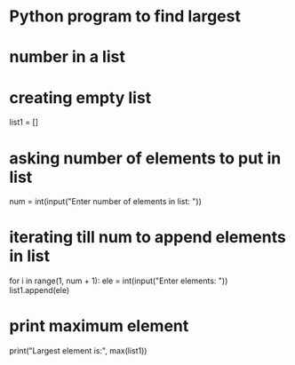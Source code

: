 # Python program to find largest 
# number in a list 
  
# creating empty list 
list1 = [] 
  
# asking number of elements to put in list 
num = int(input("Enter number of elements in list: ")) 
  
# iterating till num to append elements in list 
for i in range(1, num + 1): 
    ele = int(input("Enter elements: ")) 
    list1.append(ele) 
      
# print maximum element 
print("Largest element is:", max(list1)) 

